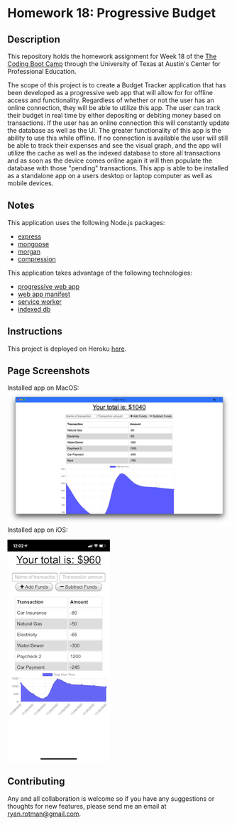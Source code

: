 # Homework 18: Progressive Budget

## Description
This repository holds the homework assignment for Week 18 of the [The Coding Boot Camp](https://techbootcamps.utexas.edu/coding/) through the University of Texas at Austin's Center for Professional Education.

The scope of this project is to create a Budget Tracker application that has been developed as a progressive web app that will allow for for offline access and functionality. Regardless of whether or not the user has an online connection, they will be able to utilize this app. The user can track their budget in real time by either depositing or debiting money based on transactions. If the user has an online connection this will constantly update the database as well as the UI. The greater functionality of this app is the ability to use this while offline. If no connection is available the user will still be able to track their expenses and see the visual graph, and the app will utilize the cache as well as the indexed database to store all transactions and as soon as the device comes online again it will then populate the database with those "pending" transactions. This app is able to be installed as a standalone app on a users desktop or laptop computer as well as mobile devices.

## Notes
This application uses the following Node.js packages:
- [express](https://expressjs.com/)
- [mongoose](https://www.npmjs.com/package/mongoose)
- [morgan](https://www.npmjs.com/package/morgan)
- [compression](https://www.npmjs.com/package/compression)

This application takes advantage of the following technologies:
- [progressive web app](https://web.dev/progressive-web-apps/)
- [web app manifest](https://web.dev/add-manifest/)
- [service worker](https://developer.mozilla.org/en-US/docs/Web/API/Service_Worker_API)
- [indexed db](https://developer.mozilla.org/en-US/docs/Web/API/IndexedDB_API)

## Instructions
This project is deployed on Heroku [here](https://rr-budget-pwa.herokuapp.com/).

## Page Screenshots
Installed app on MacOS:
![ReadMe_ScreenShot_MacOS](./public/assets/images/ReadMe_ScreenShot_MacOS.png)
Installed app on iOS:

![ReadMe_ScreenShot_iOS](./public/assets/images/ReadMe_ScreenShot_iOS.PNG)

## Contributing
Any and all collaboration is welcome so if you have any suggestions or thoughts for new features, please send me an email at ryan.rotman@gmail.com.